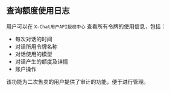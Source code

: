 ## 查询额度使用日志
用户可以在 `X-Chat用户API授权中心` 查看所有令牌的使用信息，包括：
- 每次对话的时间
- 对话所用令牌名称
- 对话使用的模型
- 对话产生的额度及详情
- 账户操作

该功能为二次售卖的用户提供了审计的功能，便于进行管理。